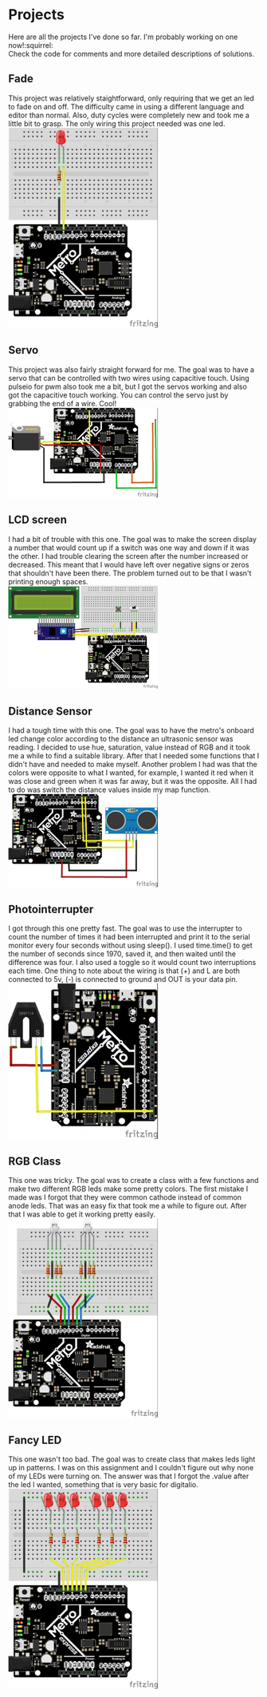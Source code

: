 # Projects
Here are all the projects I've done so far. I'm probably working on one now!:squirrel: <br>Check the code for comments and more detailed descriptions of solutions.
## Fade
This project was relatively staightforward, only requiring that we get an led to fade on and off. The difficulty came in using a different language and editor than normal. Also, duty cycles were completely new and took me a little bit to grasp. The only wiring this project needed was one led.
<br><img src="media/fade.jpg" width="300">
## Servo
This project was also fairly straight forward for me. The goal was to have a servo that can be controlled with two wires using capacitive touch. Using pulseio for pwm also took me a bit, but I got the servos working and also got the capacitive touch working. You can control the servo just by grabbing the end of a wire. Cool!
<br><img src="media/servo.jpg" width="300">
## LCD screen
I had a bit of trouble with this one. The goal was to make the screen display a number that would count up if a switch was one way and down if it was the other. I had trouble clearing the screen after the number increased or decreased. This meant that I would have left over negative signs or zeros that shouldn't have been there. The problem turned out to be that I wasn't printing enough spaces.
<br><img src="media/lcdcount.jpg" width="300">
## Distance Sensor
I had a tough time with this one. The goal was to have the metro's onboard led change color according to the distance an ultrasonic sensor was reading. I decided to use hue, saturation, value instead of RGB and it took me a while to find a suitable library. After that I needed some functions that I didn't have and needed to make myself. Another problem I had was that the colors were opposite to what I wanted, for example, I wanted it red when it was close and green when it was far away, but it was the opposite. All I had to do was switch the distance values inside my map function.
<br><img src="media/ultrasonicsensor.jpg" width="300">
## Photointerrupter
I got through this one pretty fast. The goal was to use the interrupter to count the number of times it had been interrupted and print it to the serial monitor every four seconds without using sleep(). I used time.time() to get the number of seconds since 1970, saved it, and then waited until the difference was four. I also used a toggle so it would count two interruptions each time. One thing to note about the wiring is that (+) and L are both connected to 5v, (-) is connected to ground and OUT is your data pin.
<br><img src="media/photointerrupter.jpg" width="300">
## RGB Class
This one was tricky. The goal was to create a class with a few functions and make two different RGB leds make some pretty colors. The first mistake I made was I forgot that they were common cathode instead of common anode leds. That was an easy fix that took me a while to figure out. After that I was able to get it working pretty easily.
<br><img src="media/rgb.jpg" width="300">
## Fancy LED
This one wasn't too bad. The goal was to create class that makes leds light up in patterns. I was on this assignment and I couldn't figure out why none of my LEDs were turning on. The answer was that I forgot the .value after the led I wanted, something that is very basic for digitalio.
<br><img src="media/fancyLED.jpg" width="300">
